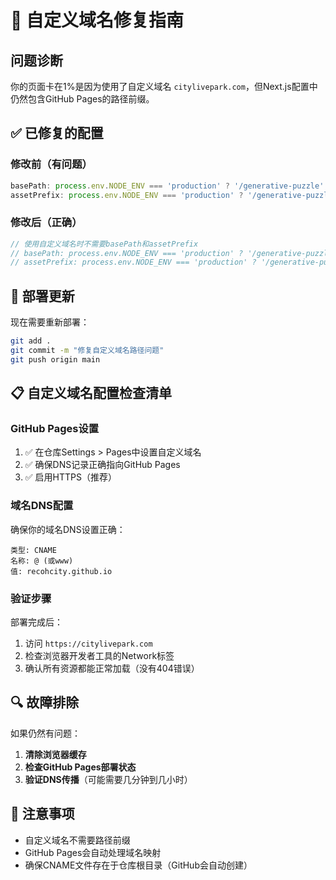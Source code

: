 # 🔧 自定义域名修复指南

## 问题诊断
你的页面卡在1%是因为使用了自定义域名 `citylivepark.com`，但Next.js配置中仍然包含GitHub Pages的路径前缀。

## ✅ 已修复的配置

### 修改前（有问题）
```javascript
basePath: process.env.NODE_ENV === 'production' ? '/generative-puzzle' : '',
assetPrefix: process.env.NODE_ENV === 'production' ? '/generative-puzzle/' : '',
```

### 修改后（正确）
```javascript
// 使用自定义域名时不需要basePath和assetPrefix
// basePath: process.env.NODE_ENV === 'production' ? '/generative-puzzle' : '',
// assetPrefix: process.env.NODE_ENV === 'production' ? '/generative-puzzle/' : '',
```

## 🚀 部署更新

现在需要重新部署：

```bash
git add .
git commit -m "修复自定义域名路径问题"
git push origin main
```

## 📋 自定义域名配置检查清单

### GitHub Pages设置
1. ✅ 在仓库Settings > Pages中设置自定义域名
2. ✅ 确保DNS记录正确指向GitHub Pages
3. ✅ 启用HTTPS（推荐）

### 域名DNS配置
确保你的域名DNS设置正确：
```
类型: CNAME
名称: @ (或www)
值: recohcity.github.io
```

### 验证步骤
部署完成后：
1. 访问 `https://citylivepark.com` 
2. 检查浏览器开发者工具的Network标签
3. 确认所有资源都能正常加载（没有404错误）

## 🔍 故障排除

如果仍然有问题：

1. **清除浏览器缓存**
2. **检查GitHub Pages部署状态**
3. **验证DNS传播**（可能需要几分钟到几小时）

## 📝 注意事项

- 自定义域名不需要路径前缀
- GitHub Pages会自动处理域名映射
- 确保CNAME文件存在于仓库根目录（GitHub会自动创建）